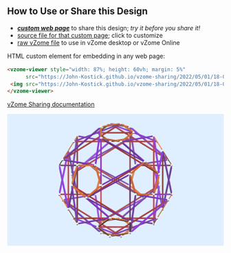 
## How to Use or Share this Design

 - [***custom web page***][post] to share this design; *try it before you share it!*
 - [source file for that custom page][source]; click to customize
 - [raw vZome file][raw] to use in vZome desktop or vZome Online
 
 HTML custom element for embedding in any web page:
 ```html
<vzome-viewer style="width: 87%; height: 60vh; margin: 5%"
       src="https://John-Kostick.github.io/vzome-sharing/2022/05/01/18-00-10-30-strut-tensegrity/30-strut-tensegrity.vZome" >
  <img src="https://John-Kostick.github.io/vzome-sharing/2022/05/01/18-00-10-30-strut-tensegrity/30-strut-tensegrity.png" />
</vzome-viewer>
 ```

[vZome Sharing documentation](https://vzome.github.io/vzome/sharing.html#how-it-works)

![Image](<30-strut-tensegrity.png>)


[post]: <https://John-Kostick.github.io/vzome-sharing/2022/05/01/30-strut-tensegrity-18-00-10.html>
[source]: <https://github.com/John-Kostick/vzome-sharing/edit/main/_posts/2022-05-01-30-strut-tensegrity-18-00-10.md>
[raw]: <https://raw.githubusercontent.com/John-Kostick/vzome-sharing/main/2022/05/01/18-00-10-30-strut-tensegrity/30-strut-tensegrity.vZome>